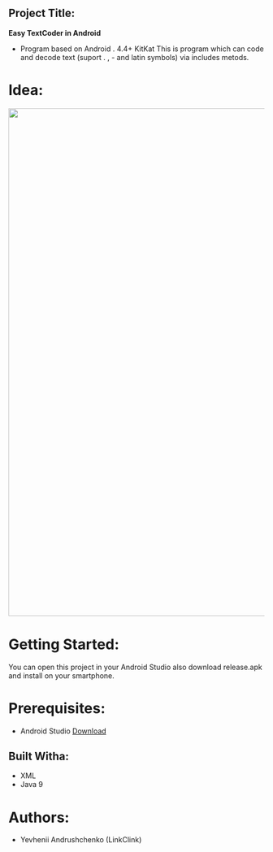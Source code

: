 ## Project Title:
 **Easy TextCoder in Android**
 - Program based on Android . 4.4+ KitKat This is program which can code and decode text (suport . , - and latin symbols) via includes metods.
 
 # Idea:
 <img src="https://sun9-47.userapi.com/c855220/v855220610/138f53/IJfAIM5GPyk.jpg" width="1000">

# Getting Started:
You can open this project in your Android Studio also download release.apk and install on your smartphone.

# Prerequisites:
* Android Studio [Download](https://developer.android.com/studio)

## Built Witha:
* XML
* Java 9

# Authors:
- Yevhenii Andrushchenko (LinkClink)
